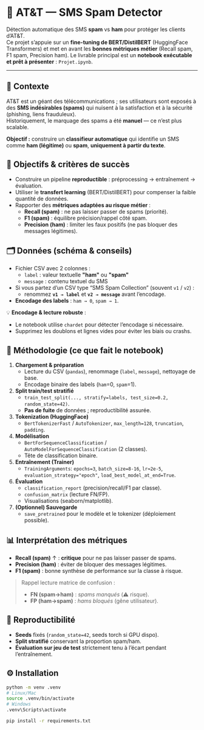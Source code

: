 # 📡 AT&T — SMS Spam Detector

Détection automatique des SMS **spam** vs **ham** pour protéger les clients d’AT&T.  
Ce projet s’appuie sur un **fine-tuning de BERT/DistilBERT** (HuggingFace Transformers) et met en avant les **bonnes métriques métier** (Recall spam, F1 spam, Precision ham). Le livrable principal est un **notebook exécutable et prêt à présenter** : `Projet.ipynb`.

---

## 📖 Contexte

AT&T est un géant des télécommunications ; ses utilisateurs sont exposés à des **SMS indésirables (spams)** qui nuisent à la satisfaction et à la sécurité (phishing, liens frauduleux).  
Historiquement, le marquage des spams a été **manuel** — ce n’est plus scalable.

**Objectif :** construire un **classifieur automatique** qui identifie un SMS comme **ham (légitime)** ou **spam**, **uniquement à partir du texte**.

## 🎯 Objectifs & critères de succès

- Construire un pipeline **reproductible** : préprocessing → entraînement → évaluation.
- Utiliser le **transfert learning** (BERT/DistilBERT) pour compenser la faible quantité de données.
- Rapporter des **métriques adaptées au risque métier** :
  - **Recall (spam)** : ne pas laisser passer de spams (priorité).
  - **F1 (spam)** : équilibre précision/rappel côté spam.
  - **Precision (ham)** : limiter les faux positifs (ne pas bloquer des messages légitimes).

## 🗂️ Données (schéma & conseils)

- Fichier CSV avec 2 colonnes :
  - `label` : valeur textuelle **"ham"** ou **"spam"**
  - `message` : contenu textuel du SMS  
- Si vous partez d’un CSV type “SMS Spam Collection” (souvent `v1` / `v2`) :
  - renommez **`v1 → label`** et **`v2 → message`** avant l’encodage.
- **Encodage des labels** : `ham → 0`, `spam → 1`.

💡 **Encodage & lecture robuste** :
- Le notebook utilise `chardet` pour détecter l’encodage si nécessaire.
- Supprimez les doublons et lignes vides pour éviter les biais ou crashs.


## 🧭 Méthodologie (ce que fait le notebook)

1. **Chargement & préparation**
   - Lecture du CSV (`pandas`), renommage (`label`, `message`), nettoyage de base.
   - Encodage binaire des labels (`ham`=0, `spam`=1).
2. **Split train/test stratifié**
   - `train_test_split(..., stratify=labels, test_size=0.2, random_state=42)`.
   - **Pas de fuite** de données ; reproductibilité assurée.
3. **Tokenization (HuggingFace)**
   - `BertTokenizerFast` / `AutoTokenizer`, `max_length=128`, `truncation`, `padding`.
4. **Modélisation**
   - `BertForSequenceClassification` / `AutoModelForSequenceClassification` (2 classes).
   - Tête de classification binaire.
5. **Entraînement (Trainer)**
   - `TrainingArguments`: `epochs=3`, `batch_size=8-16`, `lr≈2e-5`, `evaluation_strategy="epoch"`, `load_best_model_at_end=True`.
6. **Évaluation**
   - `classification_report` (precision/recall/F1 par classe).
   - `confusion_matrix` (lecture FN/FP).
   - Visualisations (seaborn/matplotlib).
7. **(Optionnel) Sauvegarde**
   - `save_pretrained` pour le modèle et le tokenizer (déploiement possible).


## 📊 Interprétation des métriques

- **Recall (spam)** ↑ : **critique** pour ne pas laisser passer de spams.
- **Precision (ham)** : éviter de bloquer des messages légitimes.
- **F1 (spam)** : bonne synthèse de performance sur la classe à risque.

> Rappel lecture matrice de confusion :
> - **FN (spam→ham)** : *spams manqués* (⚠️ risque).
> - **FP (ham→spam)** : *hams bloqués* (gêne utilisateur).


## 🔁 Reproductibilité

- **Seeds** fixés (`random_state=42`, seeds torch si GPU dispo).
- **Split stratifié** conservant la proportion spam/ham.
- **Évaluation sur jeu de test** strictement tenu à l’écart pendant l’entraînement.


## ⚙️ Installation

```bash
python -m venv .venv
# Linux/Mac
source .venv/bin/activate
# Windows
.venv\Scripts\activate

pip install -r requirements.txt


